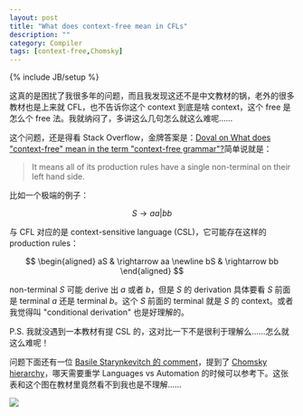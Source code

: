 ```yaml
---
layout: post
title: "What does context-free mean in CFLs"
description: ""
category: Compiler
tags: [context-free,Chomsky]
---
```

{% include JB/setup %}

这真的是困扰了我很多年的问题，而且我发现这还不是中文教材的锅，老外的很多教材也是上来就 CFL，也不告诉你这个 context 到底是啥 context，这个 free 是怎么个 free 法。我就纳闷了，多讲这么几句怎么就这么难呢……

这个问题，还是得看 Stack Overflow，金牌答案是：[Doval on What does "context-free" mean in the term "context-free grammar"?](https://softwareengineering.stackexchange.com/a/253459)简单说就是：

> It means all of its production rules have a single non-terminal on their left hand side.

比如一个极端的例子：

$$
S \rightarrow aa | bb
$$

与 CFL 对应的是 context-sensitive language (CSL)，它可能存在这样的 production rules：

$$
\begin{aligned}
aS & \rightarrow aa \newline
bS & \rightarrow bb
\end{aligned}
$$

non-terminal $S$ 可能 derive 出 $a$ 或者 $b$，但是 $S$ 的 derivation 具体要看 $S$ 前面是 terminal $a$ 还是 terminal $b$。这个 $S$ 前面的 terminal 就是 $S$ 的 context。或者我觉得叫 "conditional derivation" 也是好理解的。

P.S. 我就没遇到一本教材有提 CSL 的，这对比一下不是很利于理解么……怎么就这么难呢！

问题下面还有一位 [Basile Starynkevitch 的 comment](https://softwareengineering.stackexchange.com/questions/253454/what-does-context-free-mean-in-the-term-context-free-grammar#comment509884_253454)，提到了 [Chomsky hierarchy](https://en.wikipedia.org/wiki/Chomsky_hierarchy)，哪天需要重学 Languages vs Automation 的时候可以参考下。这张表和这个图在教材里竟然看不到我也是不理解……

![](https://live.staticflickr.com/65535/51425997109_d3ea5fb038_k_d.jpg)